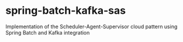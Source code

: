 # spring-batch-kafka-sas
Implementation of the Scheduler-Agent-Supervisor cloud pattern using Spring Batch and Kafka integration
